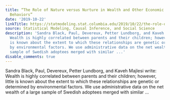 ```yaml
---
title: “The Role of Nature versus Nurture in Wealth and Other Economic Outcomes and
  Behaviors”
date: '2019-10-22'
linkTitle: https://statmodeling.stat.columbia.edu/2019/10/22/the-role-of-nature-versus-nurture-in-wealth-and-other-economic-outcomes-and-behaviors/
source: Statistical Modeling, Causal Inference, and Social Science
description: 'Sandra Black, Paul, Devereux, Petter Lundborg, and Kaveh Majlesi write:
  Wealth is highly correlated between parents and their children; however, little
  is known about the extent to which these relationships are genetic or determined
  by environmental factors. We use administrative data on the net wealth of a large
  sample of Swedish adoptees merged with similar ...'
disable_comments: true
---
```

Sandra Black, Paul, Devereux, Petter Lundborg, and Kaveh Majlesi write: Wealth is highly correlated between parents and their children; however, little is known about the extent to which these relationships are genetic or determined by environmental factors. We use administrative data on the net wealth of a large sample of Swedish adoptees merged with similar ...